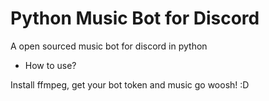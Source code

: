 # Python Music Bot for Discord
A open sourced music bot for discord in python

- How to use?

Install ffmpeg, get your bot token and music go woosh! :D
